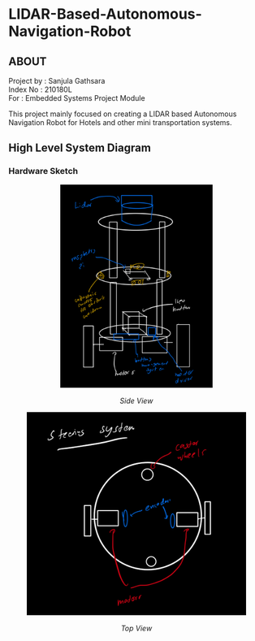 # LIDAR-Based-Autonomous-Navigation-Robot

## ABOUT
Project by : Sanjula Gathsara
<br />
Index No : 210180L
<br />
For : Embedded Systems Project Module
<br />
<p>
This project mainly focused on creating a LIDAR based Autonomous Navigation Robot for Hotels and other mini transportation systems.
</p>

## High Level System Diagram

### Hardware Sketch
<p align="center">
<img width="300" height="400" src="https://github.com/sanjulagathsara/Autonomous-Navigation-Robot/blob/main/IMG/Hardware_Sketch_Side.jpg?raw=true" text="Side View">
  <p align="center">
    <em>Side View</em>
    </p> 
</p>
<p align="center">
<img width="432" height="400" src="https://github.com/sanjulagathsara/Autonomous-Navigation-Robot/blob/main/IMG/Hardware_Sketch_Top.jpg?raw=true" text="Top View">
  <p align="center">
    <em>Top View</em>
    </p> 
</p>  
